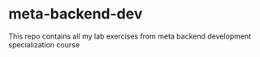 # meta-backend-dev
This repo contains all my lab exercises from meta backend development specialization course
